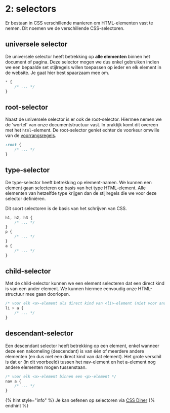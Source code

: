 # 2: selectors

Er bestaan in CSS verschillende manieren om HTML-elementen vast te nemen. Dit noemen we de verschillende CSS-selectoren.

## universele selector

De universele selector heeft betrekking op **alle elementen** binnen het document of pagina. Deze selector mogen we dus enkel gebruiken indien we een bepaalde set stijlregels willen toepassen op ieder en elk element in de website. Je gaat hier best spaarzaam mee om.

```css
* {
    /* ... */
}
```

## root-selector

Naast de universele selector is er ook de root-selector. Hiermee nemen we de 'wortel' van onze documentstructuur vast. In praktijk komt dit overeen met het `html`-element. De root-selector geniet echter de voorkeur omwille van de [voorrangsregels](voorrangsregels.md).

```css
:root {
    /* ... */
}
```

## type-selector

De type-selector heeft betrekking op element-namen. We kunnen een element gaan selecteren op basis van het type HTML-element. Alle elementen van hetzelfde type krijgen dan de stijlregels die we voor deze selector definiëren.

Dit soort selectoren is de basis van het schrijven van CSS.

```css
h1, h2, h3 {
    /* ... */
}
p {
    /* ... */
}
a {
    /* ... */
}
```

## child-selector

Met de child-selector kunnen we een element selecteren dat een direct kind is van een ander element. We kunnen hiermee eenvoudig onze HTML-structuur mee gaan doorlopen.

```css
/* voor elk <a>-element als direct kind van <li>-element (niet voor andere <a>-elementen op de pagina) */
li > a {
    /* ... */
}
```

## descendant-selector

Een descendant selector heeft betrekking op een element, enkel wanneer deze een nakomeling (descendant) is van één of meerdere andere elementen (en dus niet een direct kind van dat element). Het grote verschil is dat er (in dit voorbeeld) tussen het nav-element en het a-element nog andere elementen mogen tussenstaan.

```css
/* voor elk <a>-element binnen een <p>-element */
nav a {
    /* ... */
}
```

{% hint style="info" %}
Je kan oefenen op selectoren via [CSS Diner](https://flukeout.github.io)
{% endhint %}
